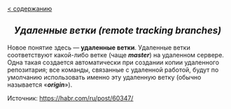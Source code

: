 [< содержанию](./readme.md)
 
## <center> *Удаленные ветки (remote tracking branches)* </center>

Новое понятие здесь — **удаленные ветки**. Удаленные ветки соответствуют какой-либо ветке (чаще ***master***) на удаленном сервере. Одна такая создается автоматически при создании копии удаленного репозитария; все команды, связанные с удаленной работой, будут по умолчанию использовать именно эту удаленную ветку (обычно называется «***origin***»).

Источник: https://habr.com/ru/post/60347/